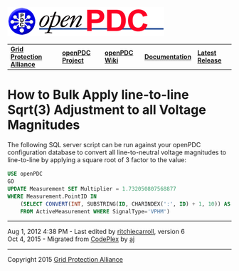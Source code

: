 [![The Open Source Phasor Data Concentrator](openPDC_Logo.png)](openPDC_Home.md "The Open Source Phasor Data Concentrator")

|   |   |   |   |   |
|---|---|---|---|---|
| **[Grid Protection Alliance](http://www.gridprotectionalliance.org "Grid Protection Alliance Home Page")** | **[openPDC Project](https://github.com/GridProtectionAlliance/openPDC "openPDC Project on GitHub")** | **[openPDC Wiki](openPDC_Home.md "openPDC Wiki Home Page")** | **[Documentation](openPDC_Documentation_Home.md "openPDC Documentation Home Page")** | **[Latest Release](https://github.com/GridProtectionAlliance/openPDC/releases "openPDC Releases Home Page")** |

# How to Bulk Apply line-to-line Sqrt(3) Adjustment to all Voltage Magnitudes

The following SQL server script can be run against your openPDC configuration database to convert all line-to-neutral voltage magnitudes to line-to-line by applying a square root of 3 factor to the value:

```sql
USE openPDC
GO
UPDATE Measurement SET Multiplier = 1.732050807568877 
WHERE Measurement.PointID IN
    (SELECT CONVERT(INT, SUBSTRING(ID, CHARINDEX(':', ID) + 1, 10)) AS PointID
    FROM ActiveMeasurement WHERE SignalType='VPHM')
```

---

Aug 1, 2012 4:38 PM - Last edited by [ritchiecarroll](https://github.com/ritchiecarroll), version 6  
Oct 4, 2015 - Migrated from [CodePlex](http://openpdc.codeplex.com/wikipage?title=Bulk%20apply%20line-to-line%20Sqrt%283%29%20adjustment%20to%20all%20voltage%20magnitudes) by [aj](https://github.com/ajstadlin)

---

Copyright 2015 [Grid Protection Alliance](http://www.gridprotectionalliance.org)